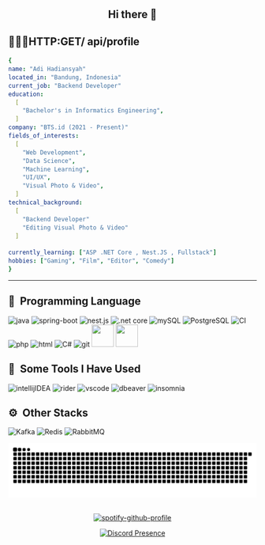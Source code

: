 <h2 align="center">Hi there 👋</h2>
<h2> 👨🏻‍💻HTTP:GET/&nbsp;api/profile</h2>

```yaml
{
name: "Adi Hadiansyah"
located_in: "Bandung, Indonesia"
current_job: "Backend Developer"
education:
  [
    "Bachelor's in Informatics Engineering",
  ]
company: "BTS.id (2021 - Present)"
fields_of_interests:
  [
    "Web Development",
    "Data Science",
    "Machine Learning",
    "UI/UX",
    "Visual Photo & Video",
  ]
technical_background:
  [
    "Backend Developer"
    "Editing Visual Photo & Video"
  ]
  
currently_learning: ["ASP .NET Core , Nest.JS , Fullstack"]
hobbies: ["Gaming", "Film", "Editor", "Comedy"]
}
```
---

<h2> 🚀 &nbsp;Programming Language</h2>
<p align="left">
<img src="https://cdn.jsdelivr.net/gh/devicons/devicon@latest/icons/java/java-original.svg" alt="java" widht="45" height="45"/>
<img src="https://cdn.jsdelivr.net/gh/devicons/devicon@latest/icons/spring/spring-original.svg" alt = "spring-boot" width ="45" height="45"/>
<img src="https://cdn.jsdelivr.net/gh/devicons/devicon@latest/icons/nestjs/nestjs-original.svg" alt="nest.js" width="45" height="45"/>
<img src="https://cdn.jsdelivr.net/gh/devicons/devicon@latest/icons/dotnetcore/dotnetcore-original.svg" alt=".net core" width = "45" height="45"/>
<img src="https://cdn.jsdelivr.net/gh/devicons/devicon@latest/icons/mysql/mysql-original-wordmark.svg" alt="mySQL" width="45" height="45"/>
<img src="https://cdn.jsdelivr.net/gh/devicons/devicon@latest/icons/postgresql/postgresql-original-wordmark.svg" alt="PostgreSQL" width="45" height="45"/>
<img src="https://cdn.jsdelivr.net/gh/devicons/devicon@latest/icons/codeigniter/codeigniter-plain-wordmark.svg" alt="CI" width="45" height="45"/>
<img src="https://cdn.jsdelivr.net/gh/devicons/devicon@latest/icons/php/php-original.svg" alt="php" Width="45" height="45"/>
<img src="https://cdn.jsdelivr.net/gh/devicons/devicon@latest/icons/html5/html5-original-wordmark.svg" alt="html" width="45" height="45"/>
<img src="https://cdn.jsdelivr.net/gh/devicons/devicon@latest/icons/csharp/csharp-original.svg" alt="C#" width="45" height="45" />
<img src="https://cdn.jsdelivr.net/gh/devicons/devicon@latest/icons/git/git-original.svg" alt="git" width="45" height="45"/>
<img src="https://cdn.jsdelivr.net/gh/devicons/devicon@latest/icons/typescript/typescript-original.svg" width="45" height="45"/>
<img src="https://cdn.jsdelivr.net/gh/devicons/devicon@latest/icons/unity/unity-original-wordmark.svg" width="45" height="45" />
</p>

<h2> 🔧 &nbsp;Some Tools I Have Used</h2>
<p align="left">
<img src="https://cdn.jsdelivr.net/gh/devicons/devicon@latest/icons/intellij/intellij-original.svg" alt="intellijIDEA" width="45" height="45"/>
<img src="https://cdn.jsdelivr.net/gh/devicons/devicon@latest/icons/rider/rider-original.svg" alt="rider" width="45" height="45"/>
<img src ="https://cdn.jsdelivr.net/gh/devicons/devicon@latest/icons/vscode/vscode-original.svg" alt ="vscode" width="45" height="45"/>
<img src="https://cdn.jsdelivr.net/gh/devicons/devicon@latest/icons/dbeaver/dbeaver-original.svg" alt ="dbeaver" width= "45" height ="45"/>
<img src="https://cdn.jsdelivr.net/gh/devicons/devicon@latest/icons/insomnia/insomnia-original.svg" alt="insomnia" width ="45" height="45"/>
</p>

## ⚙️ &nbsp;Other Stacks
<p align="left">
<img src = "https://cdn.jsdelivr.net/gh/devicons/devicon@latest/icons/apachekafka/apachekafka-original.svg" alt="Kafka" width="25" height="25"/>
<img src="https://cdn.jsdelivr.net/gh/devicons/devicon@latest/icons/redis/redis-original.svg" alt="Redis" width="25" height="25" />
<img src="https://cdn.jsdelivr.net/gh/devicons/devicon@latest/icons/rabbitmq/rabbitmq-original.svg" alt="RabbitMQ" width="25" height="25" />
</p>

![Snake animation](https://github.com/undetakerize/undetakerize/blob/output/github-contribution-grid-snake.svg)


##

<!-- Spotify Badge -->
<p align="center">
  <a href="https://spotify-github-profile.kittinanx.com/api/view?uid=vswhxlcwnraho2aedlc5q32em&redirect=true">
    <img
      src="https://spotify-github-profile.kittinanx.com/api/view?uid=vswhxlcwnraho2aedlc5q32em&cover_image=true&theme=default&show_offline=false&background_color=121212&interchange=true&bar_color_cover=false"
      alt="spotify-github-profile"
      width="200" />
  </a>
</p>

<!-- Discord Badge -->
<p align="center">
  <a href="https://discord.com/users/325981344389660683">
    <img
      src="https://lanyard-profile-readme.vercel.app/api/325981344389660683?theme=dark&animated=false&hideDiscrim=true&borderRadius=30px&idleMessage=Probably%20doing%20something%20else...&hideSpotify=true&hideStatus=false"
      alt="Discord Presence"
    />
  </a>
</p>
